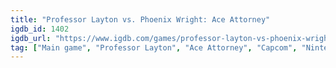 ```yaml
---
title: "Professor Layton vs. Phoenix Wright: Ace Attorney"
igdb_id: 1402
igdb_url: "https://www.igdb.com/games/professor-layton-vs-phoenix-wright-ace-attorney"
tag: ["Main game", "Professor Layton", "Ace Attorney", "Capcom", "Nintendo", "LEVEL-5", "Puzzle", "Strategy", "Adventure", "Visual Novel", "Single player", "Third person", "Fantasy", "Historical", "Comedy", "Mystery"]
---
```

